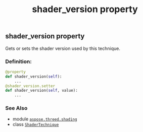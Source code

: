 ﻿---
title: shader_version property
second_title: Aspose.3D for Python via .NET API References
description: 
type: docs
weight: 110
url: /aspose.threed.shading/shadertechnique/shader_version/
is_root: false
---

## shader_version property


Gets or sets the shader version used by this technique.
### Definition:
```python
@property
def shader_version(self):
    ...
@shader_version.setter
def shader_version(self, value):
    ...
```

### See Also
* module [`aspose.threed.shading`](../../)
* class [`ShaderTechnique`](/3d/python-net/aspose.threed.shading/shadertechnique)
